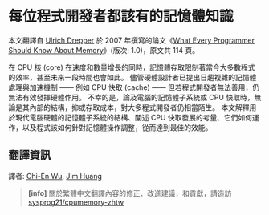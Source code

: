 # 每位程式開發者都該有的記憶體知識

本文翻譯自 [Ulrich Drepper](https://de.wikipedia.org/wiki/Ulrich_Drepper) 於 2007 年撰寫的論文《[What Every Programmer Should Know About Memory](https://www.akkadia.org/drepper/cpumemory.pdf)》(版次: 1.0)，原文共 114 頁。

在 CPU 核 (core) 在速度和數量增長的同時，記憶體存取限制著當今大多數程式的效率，甚至未來一段時間也會如此。
儘管硬體設計者已提出日趨複雜的記憶體處理與加速機制 —— 例如 CPU 快取 (cache) —— 但若程式開發者無法善用，仍無法有效發揮硬體作用。
不幸的是，論及電腦的記憶體子系統或 CPU 快取時，無論是其內部的結構，抑或存取成本，對大多程式開發者仍相當陌生。
本文解釋用於現代電腦硬體的記憶體子系統的結構、闡述 CPU 快取發展的考量、它們如何運作，以及程式該如何針對記憶體操作調整，從而達到最佳的效能。

## 翻譯資訊
譯者: [Chi-En Wu](https://github.com/jason2506), [Jim Huang](https://github.com/jserv)
> **[info]**
> 關於繁體中文翻譯內容的修正、改進建議，和貢獻，請造訪 [sysprog21/cpumemory-zhtw](https://github.com/sysprog21/cpumemory-zhtw)
